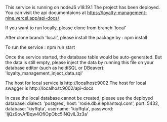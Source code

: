 This service is running on nodeJS v18.19.1 
The project has been deployed. You can visit the api documentaions at https://loyalty-management-nine.vercel.app/api-docs/

If you want to run locally, please clone from branch 'local'

After clone branch 'local', please install the package by : npm install

To run the service : npm run start

Once the service started, the database table would be auto-generated.
But the data is still empty, please inject the data by running this file on your database editor (such as heidiSQL or DBeaver): 
'loyalty_management_inject_data.sql'

The host for local service is http://localhost:9002 
The host for local swagger is http://localhost:9002/api-docs

In case the local database cannot be created, please use the deployed database:
dialect: 'postgres', 
host: 'rosie.db.elephantsql.com', 
port: 5432, 
database: 'kiyffqta', 
username: 'kiyffqta', 
password: 'IjQz9ovAfBqw4OfIOpObc5lNQvlL3z3a'
